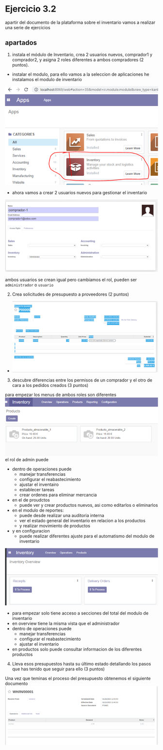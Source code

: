 # Ejercicio 3.2

apartir del documento de la plataforma sobre el inventario vamos a realizar una serie de ejercicios

## apartados

1.  instala el módulo de Inventario, crea 2 usuarios nuevos, comprador1 y comprador2, y asigna 2 roles diferentes a ambos compradores (2 puntos). 

- instalar el modulo, para ello vamos a la seleccion de aplicaciones he instalamos el modulo de inventario

![](./assets/3-2-1.PNG)

- ahora vamos a crear 2 usuarios nuevos para gestionar el inventario

![](./assets/3-2-2.PNG)

ambos usuarios se crean igual pero cambiamos el rol, pueden ser `administrador` o `usuario`

2.  Crea solicitudes de presupuesto a proveedores (2 puntos)

- ![](./assets/3-2-5.PNG.png)

3. descubre diferencias entre los permisos de un comprador y el otro de cara a los pedidos creados (3 puntos)

para empezar los menus de ambos roles son diferentes
![admin](./assets/3-2-3.PNG)
el rol de admin puede
- dentro de operaciones puede
  - manejar transferencias
  - configurar el reabastecimiento
  - ajustar el inventairo
  - establecer tareas
  - crear ordenes para eliminar mercancia
- en el de proudctos
  - puede ver y crear productos nuevos, asi como editarlos o eliminarlos
- en el modulo de reportes:
  - puede desde realizar una auditoria interna
  - ver el estado general del inventario en relacion a los productos
  - y realizar movimiento de productos
- y en configuracion
  - puede realizar diferentes ajuste para el automatismo del modulo de inventario


![user](./assets/3-2-4.PNG)
- para empezar solo tiene acceso a secciones del total del modulo de inventario
- en overview tiene la misma vista que el administrador
- dentro de operaciones puede
  - manejar transferencias
  - configurar el reabastecimiento
  - ajustar el inventario
- en productos solo puede consultar informacion de los diferentes productos

4.  Lleva esos presupuestos hasta su último estado detallando los pasos que has tenido que seguir para ello (3 puntos)

Una vez que teminas el proceso del presupuesto obtenemos el siguiente documento
![](./assets/3-2-6.PNG.png)